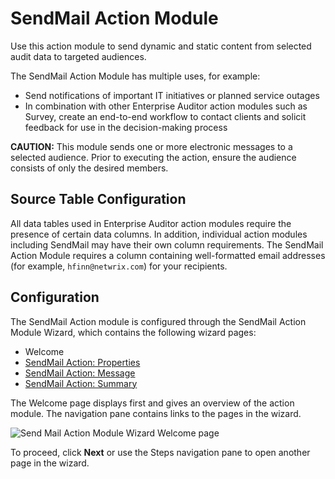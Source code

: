 # SendMail Action Module

Use this action module to send dynamic and static content from selected audit data to targeted
audiences.

The SendMail Action Module has multiple uses, for example:

- Send notifications of important IT initiatives or planned service outages
- In combination with other Enterprise Auditor action modules such as Survey, create an end-to-end
  workflow to contact clients and solicit feedback for use in the decision-making process

**CAUTION:** This module sends one or more electronic messages to a selected audience. Prior to
executing the action, ensure the audience consists of only the desired members.

## Source Table Configuration

All data tables used in Enterprise Auditor action modules require the presence of certain data
columns. In addition, individual action modules including SendMail may have their own column
requirements. The SendMail Action Module requires a column containing well-formatted email addresses
(for example, `hfinn@netwrix.com`) for your recipients.

## Configuration

The SendMail Action module is configured through the SendMail Action Module Wizard, which contains
the following wizard pages:

- Welcome
- [SendMail Action: Properties](/docs/accessanalyzer/11.6/enterpriseauditor/admin/action/sendmail/properties.md)
- [SendMail Action: Message](/docs/accessanalyzer/11.6/enterpriseauditor/admin/action/sendmail/message.md)
- [SendMail Action: Summary](/docs/accessanalyzer/11.6/enterpriseauditor/admin/action/sendmail/summary.md)

The Welcome page displays first and gives an overview of the action module. The navigation pane
contains links to the pages in the wizard.

![Send Mail Action Module Wizard Welcome page](/img/versioned_docs/enterpriseauditor_11.6/enterpriseauditor/admin/runninginstances/overview.webp)

To proceed, click **Next** or use the Steps navigation pane to open another page in the wizard.
